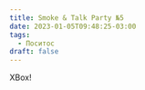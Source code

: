 ```yaml
---
title: Smoke & Talk Party №5
date: 2023-01-05T09:48:25-03:00
tags:
  - Поситос
draft: false
---
```


XBox!

